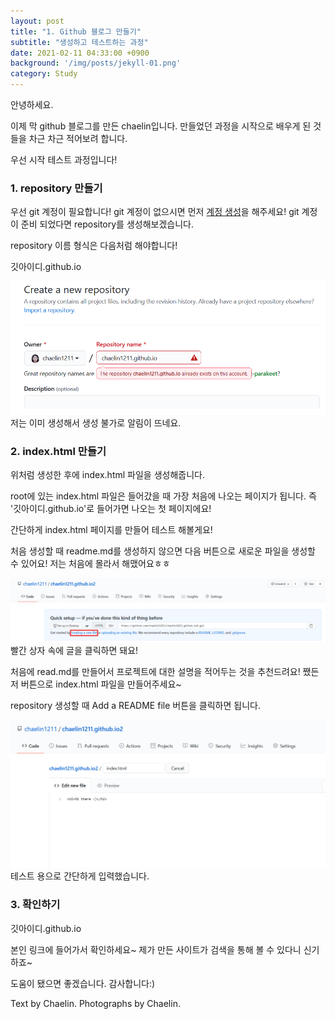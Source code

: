 ```yaml
---
layout: post
title: "1. Github 블로그 만들기"
subtitle: "생성하고 테스트하는 과정"
date: 2021-02-11 04:33:00 +0900
background: '/img/posts/jekyll-01.png'
category: Study
---
```


안녕하세요.


이제 막 github 블로그를 만든 chaelin입니다. 만들었던 과정을 시작으로 배우게 된 것들을 차근 차근 적어보려 합니다.


우선 시작 테스트 과정입니다!

<h3>1. repository 만들기</h3>
우선 git 계정이 필요합니다! git 계정이 없으시면 먼저 <a href="https://github.com">계정 생성</a>을 해주세요!   
git 계정이 준비 되었다면 repository를 생성해보겠습니다.

repository 이름 형식은 다음처럼 해야합니다!

<p class="hight-block">깃아이디.github.io</p>

<img class="img-fluid" src="/img/posts/inPost/jekyll-01-01.png">
<span class="caption text-muted">저는 이미 생성해서 생성 불가로 알림이 뜨네요.</span>

<h3>2. index.html 만들기</h3>

위처럼 생성한 후에 index.html 파일을 생성해줍니다. 

root에 있는 index.html 파일은 들어갔을 때 가장 처음에 나오는 페이지가 됩니다. 즉 '깃아이디.github.io'로 들어가면 나오는 첫 페이지에요!

간단하게 index.html 페이지를 만들어 테스트 해볼게요!

처음 생성할 때 readme.md를 생성하지 않으면 다음 버튼으로 새로운 파일을 생성할 수 있어요! 저는 처음에 몰라서 해맸어요ㅎㅎ 


<img class="img-fluid" src="/img/posts/inPost/jekyll-01-02.png">
<span class="caption text-muted">빨간 상자 속에 글을 클릭하면 돼요!</span>

처음에 read.md를 만들어서 프로젝트에 대한 설명을 적어두는 것을 추천드려요! 쨌든 저 버튼으로 index.html 파일을 만들어주세요~

repository 생성할 때 Add a README file 버튼을 클릭하면 됩니다.

<img class="img-fluid" src="/img/posts/inPost/jekyll-01-03.png">
<span class="caption text-muted">테스트 용으로 간단하게 입력했습니다.</span>

<h3>3. 확인하기</h3>
<p class="hight-block">깃아이디.github.io</p>

본인 링크에 들어가서 확인하세요~   제가 만든 사이트가 검색을 통해 볼 수 있다니 신기하죠~

도움이 됐으면 좋겠습니다. 감사합니다:)


<p class = "placeholder">Text by Chaelin. Photographs by Chaelin.</p>